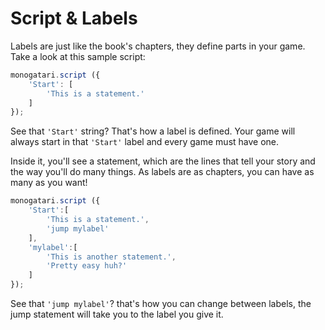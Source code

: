 # Script & Labels

Labels are just like the book's chapters, they define parts in your game. Take a look at this sample script:

```javascript
monogatari.script ({
    'Start': [
        'This is a statement.'
    ]
});
```

See that `'Start'` string? That's how a label is defined. Your game will always start in that `'Start'` label and every game must have one.

Inside it, you'll see a statement, which are the lines that tell your story and the way you'll do many things. As labels are as chapters, you can have as many as you want!

```javascript
monogatari.script ({
    'Start':[
        'This is a statement.',
        'jump mylabel'
    ],
    'mylabel':[
        'This is another statement.',
        'Pretty easy huh?'
    ]
});
```

See that `'jump mylabel'`? that's how you can change between labels, the jump statement will take you to the label you give it.

